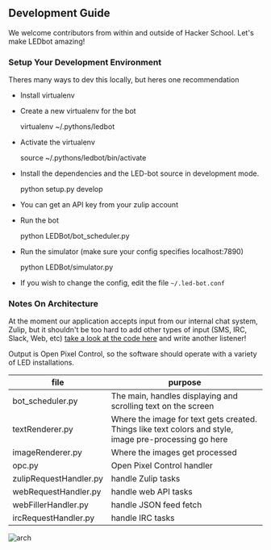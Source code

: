 Development Guide
----

We welcome contributors from within and outside of Hacker School. Let's make LEDbot amazing!

### Setup Your Development Environment

Theres many ways to dev this locally, but heres one recommendation


- Install virtualenv

- Create a new virtualenv for the bot

    virtualenv ~/.pythons/ledbot

- Activate the virtualenv 
    
    source ~/.pythons/ledbot/bin/activate
    
- Install the dependencies and the LED-bot source in development mode. 

    python setup.py develop

- You can get an API key from your zulip account

- Run the bot

    python LEDBot/bot_scheduler.py

- Run the simulator (make sure your config specifies localhost:7890)

    python LEDBot/simulator.py

- If you wish to change the config, edit the file `~/.led-bot.conf`


### Notes On Architecture

At the moment our application accepts input from our internal chat system, Zulip, but it shouldn't be too hard to add other types of input (SMS, IRC, Slack, Web, etc) [take a look at the code here](https://github.com/marqsm/LED-bot/blob/master/LEDBot/bot_scheduler.py#L252) and write another listener!

Output is Open Pixel Control, so the software should operate with a variety of LED installations.

| file                  | purpose           | 
| --------------------- | ------------------|
| bot_scheduler.py      | The main, handles displaying and scrolling text on the screen                     |
| textRenderer.py       | Where the image for text gets created. Things like text colors and style, image pre-processing go here        |
| imageRenderer.py      | Where the images get processed                |
| opc.py                | Open Pixel Control handler                    |
| zulipRequestHandler.py| handle Zulip tasks                            |
| webRequestHandler.py| handle web API tasks                            |
| webFillerHandler.py| handle JSON feed fetch                            |
| ircRequestHandler.py| handle IRC tasks                            |


![arch](https://raw.githubusercontent.com/marqsm/LED-bot/master/docs/architecture.png)

